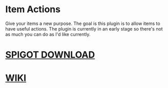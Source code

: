 # Item Actions
Give your items a new purpose. The goal is this plugin is to allow
items to have useful actions. The plugin is currently in an early stage
so there's not as much you can do as I'd like currently.

# [SPIGOT DOWNLOAD](https://www.spigotmc.org/resources/itemaction-give-items-a-new-purpose.88840/)
# [WIKI](https://wiki.justugh.net/resources/item-actions)
